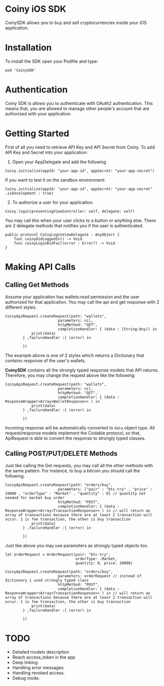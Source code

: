 # Coiny iOS SDK

CoinySDK allows you to buy and sell cryptocurrencies inside your iOS application. 

# Installation

To install the SDK open your Podfile and type:

`pod 'CoinySDK'`

# Authentication 

Coiny SDK is allows you to authenticate with OAuth2 authentication. This means that, you are allowed to manage other people's account that are authorized with your application.

# Getting Started

First of all you need to retrieve API Key and API Secret from Coiny. To add API Key and Secret into your application:

1. Open your AppDelegate and add the following

`Coiny.initialize(appId: "your-app-id", appSecret: "your-app-secret")`

If you want to test it on the sandbox environment:

`Coiny.initialize(appId: "your-app-id", appSecret: "your-app-secret" ,isDevelopment : true)`

2. To authorize a user for your application: 

`Coiny.login(presentingViewController: self, delegate: self)`

You may call this when your user clicks to a button or anything else. There are 2 delegate methods that notifies you if the user is authenticated.

	public protocol CoinyLoginViewDelegate : AnyObject {
		func coinyDidLoggedIn() -> Void
		func coinyLoginDidFail(error : Error?) -> Void
	}
# Making API Calls

## Calling Get Methods

Assume your application has wallets:read permission and the user authorized for that application. You may call the api and get response with 2 different styles.  

	CoinyApiRequest.createRequest(path: "wallets", 
							parameters: nil, 
							httpMethod: "GET", 
							completionHandler: { (data : [String:Any]) in
				print(data)
			} ,failureHandler :{ (error) in

			})
The example above is one of 2 styles which returns a Dictionary that contains response of the user's wallets.

**CoinySDK** contains all the strongly typed response models that API returns. Therefore, you may change the request above like the following:

	CoinyApiRequest.createRequest(path: "wallets", 
							parameters: nil, 
							httpMethod: "GET", 
							completionHandler: { (data : ResponseWrapper<Array<WalletResponse>> ) in
				print(data)
			} ,failureHandler :{ (error) in

			})

Incoming response will be automatically converted to `data` object type. All request/response models implement the Codable protocol, so that, ApiRequest is able to convert the response to strongly typed classes.

## Calling POST/PUT/DELETE Methods

Just like calling the Get requests, you may call all the other methods with the same pattern. For instance, to buy a bitcoin you should call the following.

	CoinyApiRequest.createRequest(path: "orders/buy", 
							parameters: ["pair" : "btc-try" , "price" : 34000 , "orderType" : "Market" , "quantity" : 0] // quantity not needed for market buy order 
							httpMethod: "POST", 
							completionHandler: { (data : ResponseWrapper<Array<TransactionResponse>> ) in // will return an array of transactions because there are at least 2 transaction will occur. 1 is fee transaction, the other is buy transaction
				print(data)
			} ,failureHandler :{ (error) in

			})

Just like above you may use parameters as strongly typed objects too.

	let orderRequest = OrderRequest(pair: "btc-try", 
									orderType: .Market, 
									quantity: 0, price: 10000)

	CoinyApiRequest.createRequest(path: "orders/buy", 
							parameters: orderRequest // instead of dictionary i used strongly typed class
							httpMethod: "POST", 
							completionHandler: { (data : ResponseWrapper<Array<TransactionResponse>> ) in // will return an array of transactions because there are at least 2 transaction will occur. 1 is fee transaction, the other is buy transaction
				print(data)
			} ,failureHandler :{ (error) in

			})

# TODO

 - Detailed models description
 - Reach access_token in the app
 - Deep linking
 - Handling error messages.
 - Handling revoked access.
 - Debug mode.
